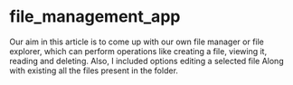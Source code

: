 # file_management_app
 Our aim in this article is to come up with our own file manager or file explorer, which can perform operations like creating a file, viewing it, reading and deleting. Also, I included  options  editing a selected file Along with existing all the files present in the folder.
